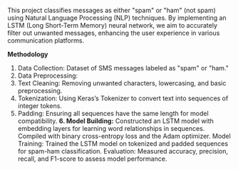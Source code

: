 This project classifies messages as either "spam" or "ham" (not spam) using Natural Language Processing (NLP) techniques. By implementing an LSTM (Long Short-Term Memory) neural network, we aim to accurately filter out unwanted messages, enhancing the user experience in various communication platforms.

**Methodology**
1. Data Collection: Dataset of SMS messages labeled as "spam" or "ham."
2. Data Preprocessing:
3. Text Cleaning: Removing unwanted characters, lowercasing, and basic preprocessing.
4. Tokenization: Using Keras’s Tokenizer to convert text into sequences of integer tokens.
5. Padding: Ensuring all sequences have the same length for model compatibility.
**6. Model Building:**
Constructed an LSTM model with embedding layers for learning word relationships in sequences.
Compiled with binary cross-entropy loss and the Adam optimizer.
Model Training: Trained the LSTM model on tokenized and padded sequences for spam-ham classification.
Evaluation: Measured accuracy, precision, recall, and F1-score to assess model performance.
